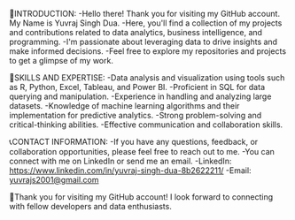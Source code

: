 👋INTRODUCTION:
  -Hello there! Thank you for visiting my GitHub account. My Name is Yuvraj Singh Dua. 
  -Here, you'll find a collection of my projects and contributions related to data analytics, business intelligence, and programming. 
  -I'm passionate about leveraging data to drive insights and make informed decisions. 
  -Feel free to explore my repositories and projects to get a glimpse of my work.

🧩SKILLS AND EXPERTISE:
  -Data analysis and visualization using tools such as R, Python, Excel, Tableau, and Power BI.
  -Proficient in SQL for data querying and manipulation.
  -Experience in handling and analyzing large datasets.
  -Knowledge of machine learning algorithms and their implementation for predictive analytics.
  -Strong problem-solving and critical-thinking abilities.
  -Effective communication and collaboration skills.

📞CONTACT INFORMATION:
  -If you have any questions, feedback, or collaboration opportunities, please feel free to reach out to me. 
  -You can connect with me on LinkedIn or send me an email.
  -LinkedIn: https://www.linkedin.com/in/yuvraj-singh-dua-8b2622211/
  -Email: yuvrajs2001@gmail.com

🙏Thank you for visiting my GitHub account! I look forward to connecting with fellow developers and data enthusiasts.
